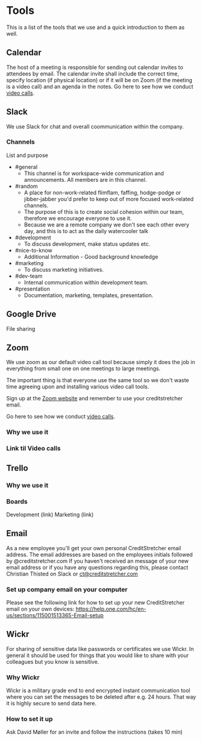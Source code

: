 # Tools
This is a list of the tools that we use and a quick introduction to them as well.
## Calendar
The host of a meeting is responsible for sending out calendar invites to attendees by email.
The calendar invite shall include the correct time, specify location (if physical location) or if it will be on Zoom (if the meeting is a video call) and an agenda in the notes. 
Go here to see how we conduct [video calls](https://github.com/creditstretcher/handbook/blob/master/working-remotely.md#video-calls).
## Slack
We use Slack for chat and overall coommunication within the company.
### Channels
List and purpose
- #general
  - This channel is for workspace-wide communication and announcements. All members are in this channel.
- #random
  - A place for non-work-related flimflam, faffing, hodge-podge or jibber-jabber you'd prefer to keep out of more focused work-related channels. 
  - The purpose of this is to create social cohesion within our team, therefore we encourage everyone to use it.
  - Because we are a remote company we don't see each other every day, and this is to act as the daily watercooler talk
- #development
  - To discuss development, make status updates etc.
- #nice-to-know
  - Additional Information - Good background knowledge
- #marketing
  - To discuss marketing initiatives.
- #dev-team
  - Internal communication within development team.
- #presentation
  - Documentation, marketing, templates, presentation.
## Google Drive
File sharing
## Zoom 
We use zoom as our default video call tool because simply it does the job in everything from small one on one meetings to large meetings. 

The important thing is that everyone use the same tool so we don't waste time agreeing upon and installing various video call tools. 

Sign up at the [Zoom website](https://zoom.us/) and remember to use your creditstretcher email.

Go here to see how we conduct [video calls](https://github.com/creditstretcher/handbook/blob/master/working-remotely.md#video-calls).
### Why we use it
### Link til Video calls
## Trello
### Why we use it	
### Boards
Development (link)
Marketing (link)
## Email 
As a new employee you'll get your own personal CreditStretcher email address. The email addresses are based on the employees initials followed by @creditstretcher.com
If you haven't received an message of your new email address or if you have any questions regarding this, please contact Christian Thisted on Slack or ct@creditstretcher.com
### Set up company email on your computer
Please see the following link for how to set up your new CreditStretcher email on your own devices:
https://help.one.com/hc/en-us/sections/115001513365-Email-setup

## Wickr
For sharing of sensitive data like passwords or certificates we use Wickr. In general it should be used for things that you would like to share with your colleagues but you know is sensitive.

### Why Wickr
Wickr is a military grade end to end encrypted instant communication tool where you can set the messages to be deleted after e.g. 24 hours. That way it is highly secure to send data here.

### How to set it up
Ask David Møller for an invite and follow the instructions (takes 10 min)
